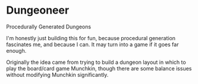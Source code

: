 # Dungeoneer
Procedurally Generated Dungeons

I'm honestly just building this for fun, because procedural generation fascinates me, and because I can. It may turn into a game if it goes far enough.

Originally the idea came from trying to build a dungeon layout in which to play the board/card game Munchkin, though there are some balance issues without modifying Munchkin significantly.
